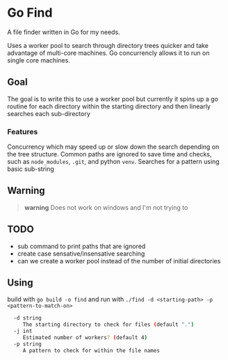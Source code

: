 # Go Find
A file finder written in Go for my needs.

Uses a worker pool to search through directory trees quicker and take advantage of multi-core machines.
Go concurrencly allows it to run on single core machines.

## Goal
The goal is to write this to use a worker pool but currently it spins up a go routine
for each directory within the starting directory and then linearly searches each sub-directory 

### Features
Concurrency which may speed up or slow down the search depending on the tree structure. 
Common paths are ignored to save time and checks, such as `node_modules`, `.git`, and python `venv`.
Searches for a pattern using basic sub-string

## Warning
> **warning**
> Does not work on windows and I'm not trying to

## TODO
 - sub command to print paths that are ignored
 - create case sensative/insensative searching
 - can we create a worker pool instead of the number of initial directories

## Using
build with `go build -o find` and run with `./find -d <starting-path> -p <pattern-to-match-on>`

```bash
  -d string
     The starting directory to check for files (default ".")
  -j int
     Estimated number of workers? (default 4)
  -p string
     A pattern to check for within the file names
```
